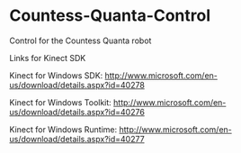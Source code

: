 Countess-Quanta-Control
=======================

Control for the Countess Quanta robot

Links for Kinect SDK

Kinect for Windows SDK: http://www.microsoft.com/en-us/download/details.aspx?id=40278

Kinect for Windows Toolkit: http://www.microsoft.com/en-us/download/details.aspx?id=40276

Kinect for Windows Runtime: http://www.microsoft.com/en-us/download/details.aspx?id=40277
